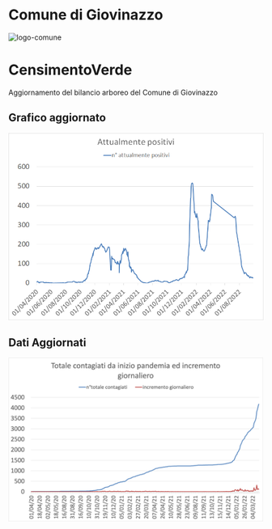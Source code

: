 # Comune di Giovinazzo

![logo-comune](https://www.comune.giovinazzo.ba.it/images/logo_comune.png)


# CensimentoVerde
Aggiornamento del bilancio arboreo del Comune di Giovinazzo

## Grafico aggiornato
![giovinazzo-attualmente-positivi](https://github.com/ComuneGiovinazzo/DatiCovid/blob/8b66a660911a48d778835f940224a56c1145f02d/Giovinazzo-attualmente-positivi.png)

## Dati Aggiornati
![giovinazzo-attualmente-positivi](https://github.com/ComuneGiovinazzo/DatiCovid/raw/main/giovinazzo-totale-contagiati.png)





